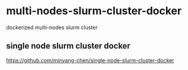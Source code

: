 # multi-nodes-slurm-cluster-docker
dockerized multi-nodes slurm cluster

## single node slurm cluster docker
https://github.com/minyang-chen/single-node-slurm-cluster-docker
